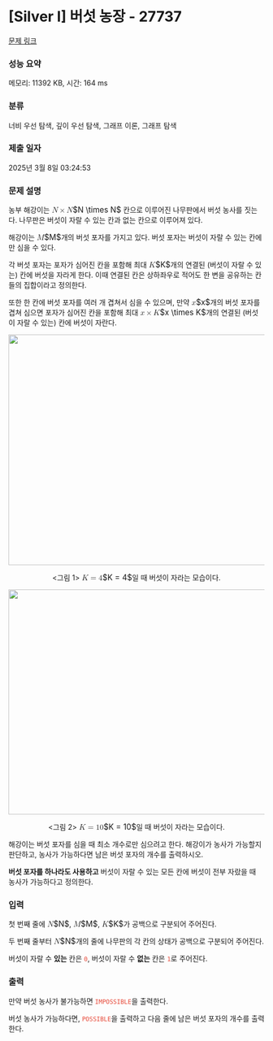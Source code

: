 # [Silver I] 버섯 농장 - 27737 

[문제 링크](https://www.acmicpc.net/problem/27737) 

### 성능 요약

메모리: 11392 KB, 시간: 164 ms

### 분류

너비 우선 탐색, 깊이 우선 탐색, 그래프 이론, 그래프 탐색

### 제출 일자

2025년 3월 8일 03:24:53

### 문제 설명

<p>농부 해강이는 <mjx-container class="MathJax" jax="CHTML" style="font-size: 109%; position: relative;"><mjx-math class="MJX-TEX" aria-hidden="true"><mjx-mi class="mjx-i"><mjx-c class="mjx-c1D441 TEX-I"></mjx-c></mjx-mi><mjx-mo class="mjx-n" space="3"><mjx-c class="mjx-cD7"></mjx-c></mjx-mo><mjx-mi class="mjx-i" space="3"><mjx-c class="mjx-c1D441 TEX-I"></mjx-c></mjx-mi></mjx-math><mjx-assistive-mml unselectable="on" display="inline"><math xmlns="http://www.w3.org/1998/Math/MathML"><mi>N</mi><mo>×</mo><mi>N</mi></math></mjx-assistive-mml><span aria-hidden="true" class="no-mathjax mjx-copytext">$N \times N$</span></mjx-container> 칸으로 이루어진 나무판에서 버섯 농사를 짓는다. 나무판은 버섯이 자랄 수 있는 칸과 없는 칸으로 이루어져 있다.</p>

<p>해강이는 <mjx-container class="MathJax" jax="CHTML" style="font-size: 109%; position: relative;"><mjx-math class="MJX-TEX" aria-hidden="true"><mjx-mi class="mjx-i"><mjx-c class="mjx-c1D440 TEX-I"></mjx-c></mjx-mi></mjx-math><mjx-assistive-mml unselectable="on" display="inline"><math xmlns="http://www.w3.org/1998/Math/MathML"><mi>M</mi></math></mjx-assistive-mml><span aria-hidden="true" class="no-mathjax mjx-copytext">$M$</span></mjx-container>개의 버섯 포자를 가지고 있다. 버섯 포자는 버섯이 자랄 수 있는 칸에만 심을 수 있다.</p>

<p>각 버섯 포자는 포자가 심어진 칸을 포함해 최대 <mjx-container class="MathJax" jax="CHTML" style="font-size: 109%; position: relative;"><mjx-math class="MJX-TEX" aria-hidden="true"><mjx-mi class="mjx-i"><mjx-c class="mjx-c1D43E TEX-I"></mjx-c></mjx-mi></mjx-math><mjx-assistive-mml unselectable="on" display="inline"><math xmlns="http://www.w3.org/1998/Math/MathML"><mi>K</mi></math></mjx-assistive-mml><span aria-hidden="true" class="no-mathjax mjx-copytext">$K$</span></mjx-container>개의 연결된 (버섯이 자랄 수 있는) 칸에 버섯을 자라게 한다. 이때 연결된 칸은 상하좌우로 적어도 한 변을 공유하는 칸들의 집합이라고 정의한다.</p>

<p>또한 한 칸에 버섯 포자를 여러 개 겹쳐서 심을 수 있으며, 만약 <mjx-container class="MathJax" jax="CHTML" style="font-size: 109%; position: relative;"><mjx-math class="MJX-TEX" aria-hidden="true"><mjx-mi class="mjx-i"><mjx-c class="mjx-c1D465 TEX-I"></mjx-c></mjx-mi></mjx-math><mjx-assistive-mml unselectable="on" display="inline"><math xmlns="http://www.w3.org/1998/Math/MathML"><mi>x</mi></math></mjx-assistive-mml><span aria-hidden="true" class="no-mathjax mjx-copytext">$x$</span></mjx-container>개의 버섯 포자를 겹쳐 심으면 포자가 심어진 칸을 포함해 최대 <mjx-container class="MathJax" jax="CHTML" style="font-size: 109%; position: relative;"><mjx-math class="MJX-TEX" aria-hidden="true"><mjx-mi class="mjx-i"><mjx-c class="mjx-c1D465 TEX-I"></mjx-c></mjx-mi><mjx-mo class="mjx-n" space="3"><mjx-c class="mjx-cD7"></mjx-c></mjx-mo><mjx-mi class="mjx-i" space="3"><mjx-c class="mjx-c1D43E TEX-I"></mjx-c></mjx-mi></mjx-math><mjx-assistive-mml unselectable="on" display="inline"><math xmlns="http://www.w3.org/1998/Math/MathML"><mi>x</mi><mo>×</mo><mi>K</mi></math></mjx-assistive-mml><span aria-hidden="true" class="no-mathjax mjx-copytext">$x \times K$</span></mjx-container>개의 연결된 (버섯이 자랄 수 있는) 칸에 버섯이 자란다.</p>

<p style="text-align: center;"><img alt="" src="https://upload.acmicpc.net/d6cf1de2-1a5a-4185-bb45-bc37eb4e4476/-/preview/" style="height: 454px; width: 700px;"></p>

<p style="text-align: center;"><그림 1> <mjx-container class="MathJax" jax="CHTML" style="font-size: 109%; position: relative;"><mjx-math class="MJX-TEX" aria-hidden="true"><mjx-mi class="mjx-i"><mjx-c class="mjx-c1D43E TEX-I"></mjx-c></mjx-mi><mjx-mo class="mjx-n" space="4"><mjx-c class="mjx-c3D"></mjx-c></mjx-mo><mjx-mn class="mjx-n" space="4"><mjx-c class="mjx-c34"></mjx-c></mjx-mn></mjx-math><mjx-assistive-mml unselectable="on" display="inline"><math xmlns="http://www.w3.org/1998/Math/MathML"><mi>K</mi><mo>=</mo><mn>4</mn></math></mjx-assistive-mml><span aria-hidden="true" class="no-mathjax mjx-copytext">$K = 4$</span></mjx-container>일 때 버섯이 자라는 모습이다.</p>

<p style="text-align: center;"><img alt="" src="https://upload.acmicpc.net/239f2d7b-7589-4f72-9088-993428eb234a/-/preview/" style="height: 443px; width: 700px;"></p>

<p style="text-align: center;"><그림 2> <mjx-container class="MathJax" jax="CHTML" style="font-size: 109%; position: relative;"><mjx-math class="MJX-TEX" aria-hidden="true"><mjx-mi class="mjx-i"><mjx-c class="mjx-c1D43E TEX-I"></mjx-c></mjx-mi><mjx-mo class="mjx-n" space="4"><mjx-c class="mjx-c3D"></mjx-c></mjx-mo><mjx-mn class="mjx-n" space="4"><mjx-c class="mjx-c31"></mjx-c><mjx-c class="mjx-c30"></mjx-c></mjx-mn></mjx-math><mjx-assistive-mml unselectable="on" display="inline"><math xmlns="http://www.w3.org/1998/Math/MathML"><mi>K</mi><mo>=</mo><mn>10</mn></math></mjx-assistive-mml><span aria-hidden="true" class="no-mathjax mjx-copytext">$K = 10$</span></mjx-container>일 때 버섯이 자라는 모습이다.</p>

<p>해강이는 버섯 포자를 심을 때 최소 개수로만 심으려고 한다. 해강이가 농사가 가능할지 판단하고, 농사가 가능하다면 남은 버섯 포자의 개수를 출력하시오.</p>

<p><strong>버섯 포자를 하나라도 사용하고</strong> 버섯이 자랄 수 있는 모든 칸에 버섯이 전부 자랐을 때 농사가 가능하다고 정의한다.</p>

### 입력 

 <p>첫 번째 줄에 <mjx-container class="MathJax" jax="CHTML" style="font-size: 109%; position: relative;"><mjx-math class="MJX-TEX" aria-hidden="true"><mjx-mi class="mjx-i"><mjx-c class="mjx-c1D441 TEX-I"></mjx-c></mjx-mi></mjx-math><mjx-assistive-mml unselectable="on" display="inline"><math xmlns="http://www.w3.org/1998/Math/MathML"><mi>N</mi></math></mjx-assistive-mml><span aria-hidden="true" class="no-mathjax mjx-copytext">$N$</span></mjx-container>, <mjx-container class="MathJax" jax="CHTML" style="font-size: 109%; position: relative;"><mjx-math class="MJX-TEX" aria-hidden="true"><mjx-mi class="mjx-i"><mjx-c class="mjx-c1D440 TEX-I"></mjx-c></mjx-mi></mjx-math><mjx-assistive-mml unselectable="on" display="inline"><math xmlns="http://www.w3.org/1998/Math/MathML"><mi>M</mi></math></mjx-assistive-mml><span aria-hidden="true" class="no-mathjax mjx-copytext">$M$</span></mjx-container>, <mjx-container class="MathJax" jax="CHTML" style="font-size: 109%; position: relative;"><mjx-math class="MJX-TEX" aria-hidden="true"><mjx-mi class="mjx-i"><mjx-c class="mjx-c1D43E TEX-I"></mjx-c></mjx-mi></mjx-math><mjx-assistive-mml unselectable="on" display="inline"><math xmlns="http://www.w3.org/1998/Math/MathML"><mi>K</mi></math></mjx-assistive-mml><span aria-hidden="true" class="no-mathjax mjx-copytext">$K$</span></mjx-container>가 공백으로 구분되어 주어진다.</p>

<p>두 번째 줄부터 <mjx-container class="MathJax" jax="CHTML" style="font-size: 109%; position: relative;"><mjx-math class="MJX-TEX" aria-hidden="true"><mjx-mi class="mjx-i"><mjx-c class="mjx-c1D441 TEX-I"></mjx-c></mjx-mi></mjx-math><mjx-assistive-mml unselectable="on" display="inline"><math xmlns="http://www.w3.org/1998/Math/MathML"><mi>N</mi></math></mjx-assistive-mml><span aria-hidden="true" class="no-mathjax mjx-copytext">$N$</span></mjx-container>개의 줄에 나무판의 각 칸의 상태가 공백으로 구분되어 주어진다.</p>

<p>버섯이 자랄 수 <strong>있는</strong> 칸은 <span style="color:#e74c3c;"><code>0</code></span>, 버섯이 자랄 수 <strong>없는</strong> 칸은 <span style="color:#e74c3c;"><code>1</code></span>로 주어진다. </p>

### 출력 

 <p>만약 버섯 농사가 불가능하면 <span style="color:#e74c3c;"><code>IMPOSSIBLE</code></span>을 출력한다.</p>

<p>버섯 농사가 가능하다면, <span style="color:#e74c3c;"><code>POSSIBLE</code></span>을 출력하고 다음 줄에 남은 버섯 포자의 개수를 출력한다.</p>

